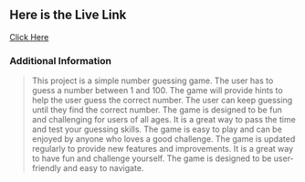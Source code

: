 ## **Here is the Live Link**

[Click Here](https://guessthenumber-psi.vercel.app/)

### **Additional Information**

> This project is a simple number guessing game. The user has to guess a number between 1 and 100. The game will provide hints to help the user guess the correct number. The user can keep guessing until they find the correct number. The game is designed to be fun and challenging for users of all ages. It is a great way to pass the time and test your guessing skills. The game is easy to play and can be enjoyed by anyone who loves a good challenge. The game is updated regularly to provide new features and improvements. It is a great way to have fun and challenge yourself. The game is designed to be user-friendly and easy to navigate.



